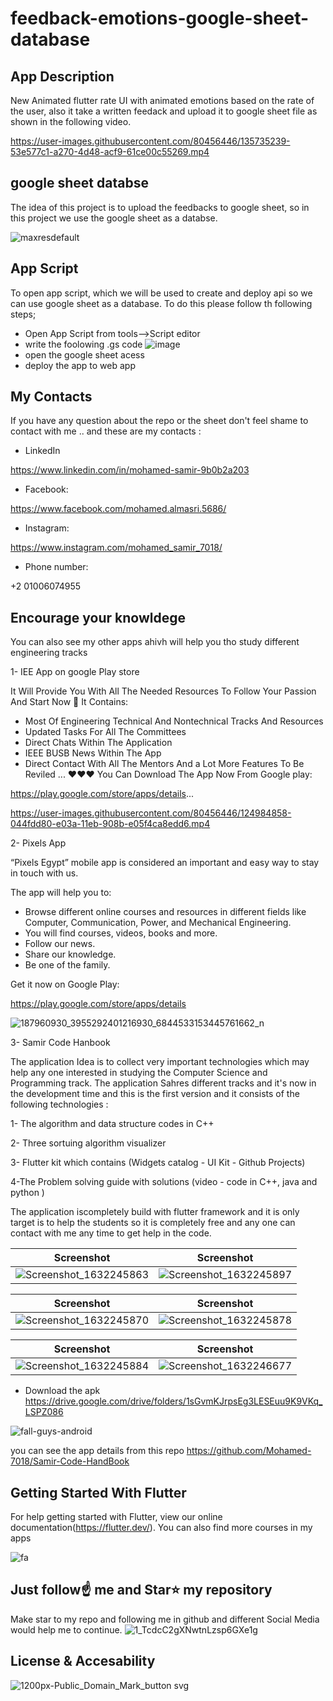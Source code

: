 ﻿# feedback-emotions-google-sheet-database
 
 
 ## App Description
 New Animated flutter rate UI with animated emotions based on the rate of the user, also it take a written feedack and upload it to google sheet file as shown in the following video.
 

https://user-images.githubusercontent.com/80456446/135735239-53e577c1-a270-4d48-acf9-61ce00c55269.mp4



## google sheet databse

The idea of this project is to upload the feedbacks to google sheet, so in this project we use the google sheet as a databse.

![maxresdefault](https://user-images.githubusercontent.com/80456446/135735384-23955913-1b1d-4302-958f-1e93c5fbef66.jpg)


## App Script 
To open app script, which we will be used to create and deploy api so we can use google sheet as a database. To do this please follow th following steps;

- Open App Script from tools-->Script editor
- write the foolowing .gs code
![image](https://user-images.githubusercontent.com/80456446/135735468-4492ef11-5af9-4f32-a476-6f5fe6476ffa.png)
- open the google sheet acess 
- deploy the app to web app

## My Contacts 
If you have any question about the repo or the sheet don't feel shame to contact with me .. and these are my contacts :

- LinkedIn

https://www.linkedin.com/in/mohamed-samir-9b0b2a203

- Facebook:

https://www.facebook.com/mohamed.almasri.5686/


- Instagram:

https://www.instagram.com/mohamed_samir_7018/


- Phone number:

+2 01006074955




## Encourage your knowldege 
You can also see my other apps ahivh will help you tho study different engineering tracks

1- IEE App on google Play store

It Will Provide You With All The Needed Resources To Follow Your Passion And Start Now 💙
It Contains:

- Most Of Engineering Technical And Nontechnical Tracks And Resources
- Updated Tasks For All The Committees
- Direct Chats Within The Application
- IEEE BUSB News Within The App
- Direct Contact With All The Mentors
And a Lot More Features To Be Reviled ... ❤️❤️❤️
You Can Download The App Now From Google play:

https://play.google.com/store/apps/details...

https://user-images.githubusercontent.com/80456446/124984858-044fdd80-e03a-11eb-908b-e05f4ca8edd6.mp4



2- Pixels App 

“Pixels Egypt” mobile app is considered an important and easy way to stay in touch with us.

The app will help you to:

- Browse different online courses and resources in different fields like Computer, Communication, Power, and Mechanical Engineering.
- You will find courses, videos, books and more.
- Follow our news.
- Share our knowledge.
- Be one of the family.

Get it now on Google Play:

https://play.google.com/store/apps/details

![187960930_3955292401216930_6844533153445761662_n](https://user-images.githubusercontent.com/80456446/124113684-00392400-da6c-11eb-8779-cea0193eefb6.jpg)



3- Samir Code Hanbook 

The application Idea is to collect very important technologies which may help any one interested in studying the Computer Science and Programming track. The application Sahres different tracks and it's now in the development time and this is the first version and it consists of the following technologies :

1- The algorithm and data structure codes in C++

2- Three sortuing algorithm visualizer 

3- Flutter kit which contains (Widgets catalog - UI Kit - Github Projects)

4-The Problem solving guide with solutions (video - code in C++, java and python )

The application iscompletely build with flutter framework and it is only target is to help the students so it is completely free and any one can contact with me any time to get help in the code.

Screenshot              |  Screenshot
:-------------------------:|:-------------------------:
![Screenshot_1632245863](https://user-images.githubusercontent.com/80456446/134220806-a260c80a-f44a-42ed-afbd-d8bd16a4751d.png) | ![Screenshot_1632245897](https://user-images.githubusercontent.com/80456446/134220800-4da3fd99-1c6a-421d-be0e-e4c415f2bb13.png)

Screenshot           | Screenshot
:-------------------------:|:-------------------------:
![Screenshot_1632245870](https://user-images.githubusercontent.com/80456446/134220813-a596d7e9-a919-44ca-8352-a557f0e6272a.png) | ![Screenshot_1632245878](https://user-images.githubusercontent.com/80456446/134220819-668b41f8-bf58-450a-82af-71cbe21288bb.png)

Screenshot             |  Screenshot
:-------------------------:|:-------------------------:
![Screenshot_1632245884](https://user-images.githubusercontent.com/80456446/134220824-9a432262-fe74-4e50-8fc7-af10fc86b883.png) |![Screenshot_1632246677](https://user-images.githubusercontent.com/80456446/134222184-a8c2e008-fb90-4ee6-8df2-e201e5d3d1cb.png)


- Download the apk
https://drive.google.com/drive/folders/1sGvmKJrpsEg3LESEuu9K9VKq_LSPZ086

![fall-guys-android](https://user-images.githubusercontent.com/80456446/134222638-f4c90baf-23bc-45e3-8b8f-4028f7ec1a1f.png)

you can see the app details from this repo https://github.com/Mohamed-7018/Samir-Code-HandBook


## Getting Started With Flutter 
For help getting started with Flutter, view our online documentation(https://flutter.dev/).
You can also find more courses in my apps

![fa](https://user-images.githubusercontent.com/80456446/134283869-64208137-5f72-41c9-8c43-50eccd7d7679.png)



## Just follow☝️ me and Star⭐ my repository 
Make star to my repo and following me in github and different Social Media would help me to continue.
![1_TcdcC2gXNwtnLzsp6GXe1g](https://user-images.githubusercontent.com/80456446/134283879-11c9a3ae-65e4-416e-b3e6-dd8137b991e8.png)


## License & Accesability

![1200px-Public_Domain_Mark_button svg](https://user-images.githubusercontent.com/80456446/134284403-2e2f001c-0a9e-46f1-8ab4-fb6618c126fc.png)
